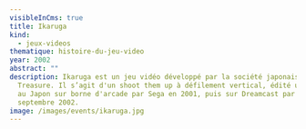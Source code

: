 ```yaml
---
visibleInCms: true
title: Ikaruga
kind:
  - jeux-videos
thematique: histoire-du-jeu-video
year: 2002
abstract: ""
description: Ikaruga est un jeu vidéo développé par la société japonaise
  Treasure. Il s’agit d'un shoot them up à défilement vertical, édité uniquement
  au Japon sur borne d'arcade par Sega en 2001, puis sur Dreamcast par ESP en
  septembre 2002.
image: /images/events/ikaruga.jpg
---
```

